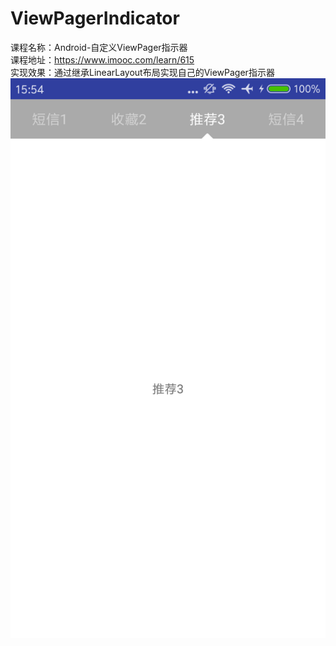 # ViewPagerIndicator
课程名称：Android-自定义ViewPager指示器</br>
课程地址：https://www.imooc.com/learn/615</br>
实现效果：通过继承LinearLayout布局实现自己的ViewPager指示器</br>
![Image text](https://github.com/ChouBaoDxs/MyResources/blob/master/image/Android_Study/慕课网/ViewPagerIndicator.png)
